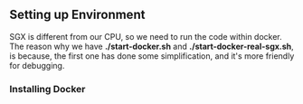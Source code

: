## Setting up Environment

SGX is different from our CPU, so we need to run the code within docker. The reason why we have **./start-docker.sh** and **./start-docker-real-sgx.sh**, is because, the first one has done some simplification, and it's more friendly for debugging.

### Installing Docker
